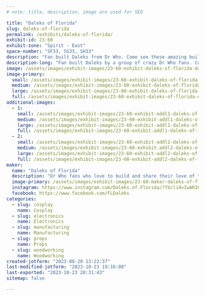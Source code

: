 ```yaml
---
# note: title, description, image are used for SEO

title: "Daleks of Florida"
slug: daleks-of-florida
permalink: /exhibits/daleks-of-florida/
exhibit-id: 23-60
exhibit-zone: "Spirit - East"
space-number: "SF33, SG33, SH33"
description: "Fan built Daleks from Dr Who. Come see these amazing builds and ask questions about them."
description-long: "Fan built Daleks by a group of crazy Dr Who fans. Come see these amazing builds and find out what it takes to build one, drive one, and sound like one. Also The Legend of the Traveling Tardis podcast will be joining us. Learn stuff about Dr Who and podcasting."
image: /assets/images/exhibit-images/23-60-exhibit-daleks-of-florida-dalek-group-2022-large.jpg
image-primary: 
  small: /assets/images/exhibit-images/23-60-exhibit-daleks-of-florida-dalek-group-2022-small.jpg
  medium: /assets/images/exhibit-images/23-60-exhibit-daleks-of-florida-dalek-group-2022-medium.jpg
  large: /assets/images/exhibit-images/23-60-exhibit-daleks-of-florida-dalek-group-2022-large.jpg
  full: /assets/images/exhibit-images/23-60-exhibit-daleks-of-florida-dalek-group-2022-full.jpg
additional-images: 
  - 1:
    small: /assets/images/exhibit-images/23-60-exhibit-addl1-daleks-of-florida-legend-of-the-traveling-tardis-small.jpg
    medium: /assets/images/exhibit-images/23-60-exhibit-addl1-daleks-of-florida-legend-of-the-traveling-tardis-medium.jpg
    large: /assets/images/exhibit-images/23-60-exhibit-addl1-daleks-of-florida-legend-of-the-traveling-tardis-large.jpg
    full: /assets/images/exhibit-images/23-60-exhibit-addl1-daleks-of-florida-legend-of-the-traveling-tardis-full.jpg
  - 2:
    small: /assets/images/exhibit-images/23-60-exhibit-addl2-daleks-of-florida-dalek-group-2023-small.jpg
    medium: /assets/images/exhibit-images/23-60-exhibit-addl2-daleks-of-florida-dalek-group-2023-medium.jpg
    large: /assets/images/exhibit-images/23-60-exhibit-addl2-daleks-of-florida-dalek-group-2023-large.jpg
    full: /assets/images/exhibit-images/23-60-exhibit-addl2-daleks-of-florida-dalek-group-2023-full.jpg
maker: 
  name: "Daleks of Florida"
  description: "Dr Who fans who love to build and share their love of those amazing villains, the DALEKS. Also The Legend of the Traveling Tardis podcast will be joining us. Learn stuff about Dr Who and podcasting."
  image-primary: /assets/images/exhibit-images/23-60-maker-daleks-of-florida-dalek-builders-v3-01-medium.jpg
  instagram: https://www.instagram.com/Daleks.of.Florida/?fbclid=IwAR2QruZ2aLvl4dUsJ4IhM_S1oJWDnjTsVXs5f6deFwVcJ8RnFpNY8ygquc8
  facebook: https://www.facebook.com/FLDaleks
categories: 
  - slug: cosplay
    name: Cosplay
  - slug: electronics
    name: Electronics
  - slug: manufacturing
    name: Manufacturing
  - slug: props
    name: Props
  - slug: woodworking
    name: Woodworking
created-jotform: "2023-08-20 13:22:37"
last-modified-jotform: "2023-10-23 19:16:08"
last-exported: "2023-10-23 20:31:43"
sitemap: false

---
```

